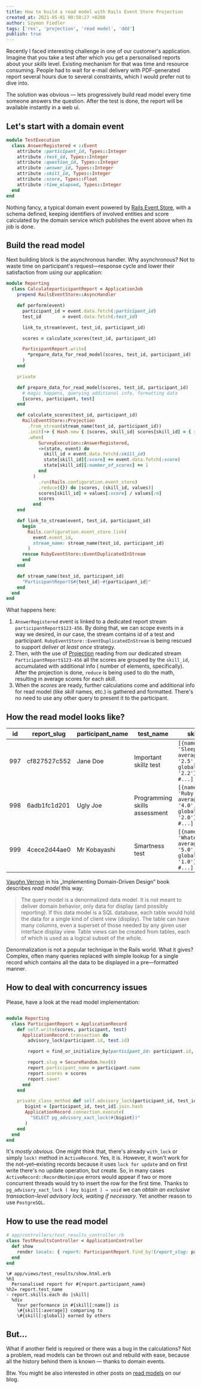 ```yaml
---
title: How to build a read model with Rails Event Store Projection
created_at: 2021-05-01 00:58:27 +0200
author: Szymon Fiedler
tags: ['res', 'projection', 'read model', 'ddd']
publish: true
---
```


Recently I faced interesting challenge in one of our customer's application. Imagine that you take a test after which
you get a personalised reports about your _skills_ level. Existing mechanism for that was time and resource consuming.
People had to wait for e-mail delivery with PDF-generated report several hours due to several constraints, which I would
prefer not to dive into.

<!-- more -->

The solution was obvious — lets progressively build read model every time someone answers the question. After the test
is done, the report will be available instantly in a web ui.

## Let's start with a domain event

```ruby
module TestExecution
  class AnswerRegistered < ::Event
    attribute :participant_id, Types::Integer
    attribute :test_id, Types::Integer
    attribute :question_id, Types::Integer
    attribute :answer_id, Types::Integer
    attribute :skill_id, Types::Integer
    attribute :score, Types::Float
    attribute :time_elapsed, Types::Integer
  end
end
```

Nothing fancy, a typical domain event powered by [Rails Event Store](https://railseventstore.org), with a schema
defined, keeping identifiers of involved entities and score calculated by the domain service which publishes the event
above when its job is done.

## Build the read model

Next building block is the asynchronous handler. Why asynchronous? Not to waste time on participant's request—response
cycle and lower their satisfaction from using our application:

```ruby
module Reporting
  class CalculateparticipantReport < ApplicationJob
    prepend RailsEventStore::AsyncHandler

    def perform(event)
      participant_id = event.data.fetch(:participant_id)
      test_id        = event.data.fetch(:test_id)

      link_to_stream(event, test_id, participant_id)

      scores = calculate_scores(test_id, participant_id)

      ParticipantReport.write(
        *prepare_data_for_read_model(scores, test_id, participant_id)
      )
    end

    private

    def prepare_data_for_read_model(scores, test_id, participant_id)
      # magic happens, querying additional info, formatting data
      [scores, participant, test]
    end

    def calculate_scores(test_id, participant_id)
      RailsEventStore::Projection
        .from_stream(stream_name(test_id, participant_id))
        .init(-> { Hash.new { |scores, skill_id| scores[skill_id] = { score: 0, number_of_scores: 0 } })
        .when(
            SurveyExecution::AnswerRegistered,
            ->(state, event) do
              skill_id = event.data.fetch(:skill_id)
              state[skill_id][:score] += event.data.fetch(:score)
              state[skill_id][:number_of_scores] += 1
            end
          )
            .run(Rails.configuration.event_store)
            .reduce({}) do |scores, (skill_id, values)|
            scores[skill_id] = values[:score] / values[:n]
            scores
          end
    end

    def link_to_stream(event, test_id, participant_id)
      begin
        Rails.configuration.event_store.link(
          event.event_id,
          stream_name: stream_name(test_id, participant_id)
        )
      rescue RubyEventStore::EventDuplicatedInStream
      end
    end

    def stream_name(test_id, participant_id)
      "ParticipantReport$#{test_id}-#{participant_id}"
    end
  end
end
```

What happens here:

1. `AnswerRegistered` event is linked to a dedicated report stream `participantReport$123-456`. By doing that, we can
   scope events in a way we desired, in our case, the stream contains id of a test and participant.
   `RubyEventStore::EventDuplicatedInStream` is being rescued to support _deliver at least once_ strategy.
2. Then, with the use of [Projection](https://railseventstore.org/docs/v2/projection/) reading from our dedicated
   stream `ParticipantReport$123-456` all the scores are grouped by the `skill_id`, accumulated with additional info (
   number of elements, specifically). After the projection is done, `reduce` is being used to do the math, resulting in
   average scores for each _skill_.
3. When the _scores_ are ready, further calculations come and additional info for read model (like _skill_ names, etc.)
   is gathered and formatted. There's no need to use any other query to present it to the participant.

## How the read model looks like?

| id | report_slug | participant_name | test_name | skills |
|-----|-----|-----|-----|-----|
| 997 | cf827527c552 | Jane Doe | Important skillz test | `[{name: 'Sleeping', average: '2.5', global: '2.2'}, #...]` |
| 998 | 6adb1fc1d201 | Ugly Joe | Programming skills assessment | `[{name: 'Ruby', average: '4.0', global: '2.0'}, #...]` |
| 999 | 4cece2d44ae0 | Mr Kobayashi | Smartness test | `[{name: 'Whatever', average: '5.0', global: '1.0'}, #...]` |

[Vaughn Vernon](https://twitter.com/VaughnVernon) in his „Implementing Domain-Driven Design” book describes _read model_
this way:

<blockquote>
The query model is a denormalized data model. It is not meant to deliver domain behavior, only data for display (and possibly reporting). If this data model is a SQL database, each table would hold the data for a single kind of client view (display). The table can have many columns, even a superset of those needed by any given user interface display view. Table views can be created from tables, each of which is used as a logical subset of the whole.
</blockquote>

Denormalization is not a popular technique in the Rails world. What it gives? Complex, often many queries replaced with
simple lookup for a single record which contains all the data to be displayed in a pre—formatted manner.

## How to deal with concurrency issues

Please, have a look at the read model implementation:

```ruby

module Reporting
  class ParticipantReport < ApplicationRecord
    def self.write(scores, participant, test)
      ApplicationRecord.transaction do
        advisory_lock(participant.id, test.id)

        report = find_or_initialize_by(participant_id: participant.id, test_id: test.id)

        report.slug = SecureRandom.hex(6)
        report.participant_name = participant.name
        report.scores = scores
        report.save!
      end
    end

    private_class_method def self.advisory_lock(participant_id, test_id)
       bigint = [participant_id, test_id].join.hash
       ApplicationRecord.connection.execute(
         "SELECT pg_advisory_xact_lock(#{bigint})"
       )
    end
  end
end
```

It's _mostly obvious_. One might think that, there's already `with_lock` or simply `lock!` method in `ActiveRecord`. Yes,
it is. However, it won't work for the not–yet–existing records because it uses `lock for update` and on first write there's
no update operation, but create. So, in many cases `ActiveRecord::RecordNotUnique` errors would appear if two or more
concurrent threads would try to insert the row for the first time. Thanks to `pg_advisory_xact_lock ( key bigint ) → void`
we can _obtain an exclusive transaction-level advisory lock, waiting if necessary_. Yet another reason to use `PostgreSQL`.

## How to use the read model

```ruby
# app/controllers/test_results_controller.rb
class TestResultsController < ApplicationController
  def show
    render locals: { report: ParticipantReport.find_by!(report_slug: params[:slug]) }
  end
end
```

```haml
\# app/views/test_results/show.html.erb
%h1
  Personalised report for #{report.participant_name}
%h2= report.test_name
- report.skills.each do |skill|
  %div
    Your performance in #{skill[:name]} is
    \#{skill[:average]} comparing to
    \#{skill[:global]} earned by others
```

## But...

What if another field is required or there was a bug in the calculations? Not a problem, read models can be thrown out
and rebuild with ease, because all the history behind them is known — thanks to domain events.

Btw. You might be also interested in other posts on [read models](https://blog.arkency.com/tags/read-model/) on our
blog.